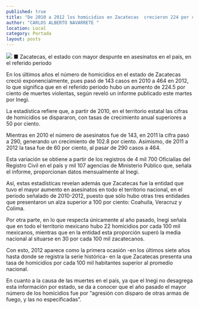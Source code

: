 ```yaml
---
published: true
title: "De 2010 a 2012 los homicidios en Zacatecas  crecieron 224 por ciento: información de Inegi"
author: "CARLOS ALBERTO NAVARRETE "
location: Local
category: Portada
layout: posts
---
```


![](http://i.imgur.com/XGouIus.jpg)
■ Zacatecas, el estado con mayor despunte en asesinatos en el país, en el referido periodo

En los últimos años el número de homicidios en el estado de Zacatecas creció exponencialmente, pues pasó de 143 casos en 2010 a 464 en 2012, lo que significa que en el referido periodo hubo un aumento de 224.5 por ciento de muertes violentas, según reveló un informe publicado este martes por Inegi. 

La estadística refiere que, a partir de 2010, en el territorio estatal las cifras de homicidios se dispararon, con tasas de crecimiento anual superiores a 50 por ciento. 

Mientras en 2010 el número de asesinatos fue de 143, en 2011 la cifra pasó a 290, generando un crecimiento de 102.8 por ciento. Asimismo, de 2011 a 2012 la tasa fue de 60 por ciento, al pasar de 290 casos a 464. 

Esta variación se obtiene a partir de los registros de 4 mil 700 Oficialías del Registro Civil en el país y mil 107 agencias de Ministerio Público que, señala el informe, proporcionan datos mensualmente al Inegi. 

Así, estas estadísticas revelan además que Zacatecas fue la entidad que tuvo el mayor aumento en asesinatos en todo el territorio nacional, en el periodo señalado de 2010-2012, puesto que sólo hubo otras tres entidades que presentaron un alza superior a 100 por ciento: Coahuila, Veracruz y Colima. 

Por otra parte, en lo que respecta únicamente al año pasado, Inegi señala que en todo el territorio mexicano hubo 22 homicidios por cada 100 mil mexicanos, mientras que en la entidad esta proporción superó la media nacional al situarse en 30 por cada 100 mil zacatecanos. 

Con esto, 2012 aparece como la primera ocasión -en los últimos siete años hasta donde se registra la serie histórica- en la que Zacatecas presenta una tasa de homicidios por cada 100 mil habitantes superior al promedio nacional.

En cuanto a la causa de las muertes en el país, ya que el Inegi no desagrega esta información por estado, se da a conocer que el año pasado el mayor número de los homicidios fue por “agresión con disparo de otras armas de fuego, y las no especificadas”. 
